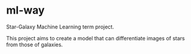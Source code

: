 # ml-way

Star-Galaxy Machine Learning term project.

This project aims to create a model that can differentiate images of stars from those of galaxies.
